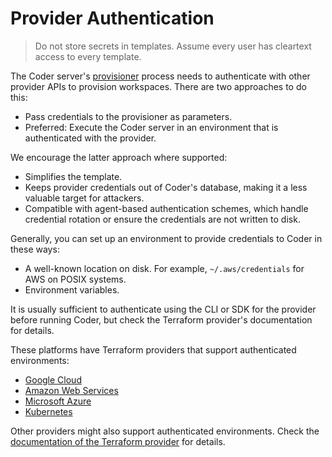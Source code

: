 # Provider Authentication

<blockquote class="danger">
  <p>
  Do not store secrets in templates. Assume every user has cleartext access
  to every template.
  </p>
</blockquote>

The Coder server's
[provisioner](https://registry.terraform.io/providers/coder/coder/latest/docs/data-sources/provisioner)
process needs to authenticate with other provider APIs to provision
workspaces. There are two approaches to do this:

- Pass credentials to the provisioner as parameters.
- Preferred: Execute the Coder server in an environment that is
  authenticated with the provider.

We encourage the latter approach where supported:

- Simplifies the template.
- Keeps provider credentials out of Coder's database, making it
  a less valuable target for attackers.
- Compatible with agent-based authentication schemes, which handle
  credential rotation or ensure the credentials are not written to disk.

Generally, you can set up an environment to provide credentials to
Coder in these ways:

- A well-known location on disk. For example, `~/.aws/credentials` for
  AWS on POSIX systems.
- Environment variables.

It is usually sufficient to authenticate using the CLI or SDK for the
provider before running Coder, but check the Terraform provider's
documentation for details.

These platforms have Terraform providers that support authenticated
environments:

- [Google Cloud](https://registry.terraform.io/providers/hashicorp/google/latest/docs)
- [Amazon Web Services](https://registry.terraform.io/providers/hashicorp/aws/latest/docs)
- [Microsoft Azure](https://registry.terraform.io/providers/hashicorp/azurerm/latest/docs)
- [Kubernetes](https://registry.terraform.io/providers/hashicorp/kubernetes/latest/docs)

Other providers might also support authenticated environments. Check
the [documentation of the Terraform
provider](https://registry.terraform.io/browse/providers) for details.
